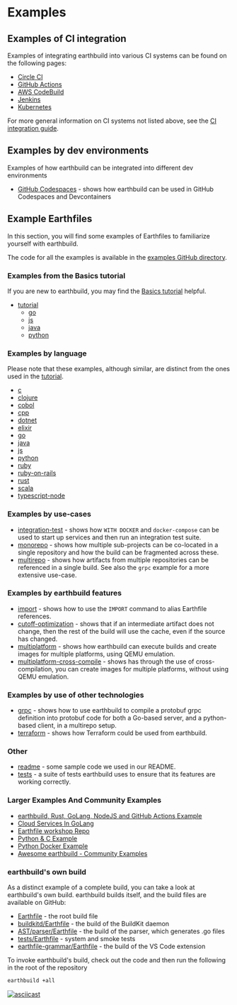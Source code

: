 
# Examples

## Examples of CI integration

Examples of integrating earthbuild into various CI systems can be found on the following pages:

* [Circle CI](../ci-integration/guides/circle-integration.md)
* [GitHub Actions](../ci-integration/guides/gh-actions-integration.md)
* [AWS CodeBuild](../ci-integration/guides/codebuild-integration.md)
* [Jenkins](../ci-integration/guides/jenkins.md)
* [Kubernetes](../ci-integration/guides/kubernetes.md)

For more general information on CI systems not listed above, see the [CI integration guide](../ci-integration/overview.md).

## Examples by dev environments

Examples of how earthbuild can be integrated into different dev environments

* [GitHub Codespaces](https://github.com/earthbuild/codespaces-example) - shows how earthbuild can be used in GitHub Codespaces and Devcontainers

## Example Earthfiles

In this section, you will find some examples of Earthfiles to familiarize yourself with earthbuild.

The code for all the examples is available in the [examples GitHub directory](https://github.com/earthbuild/earthbuild/tree/main/examples).

<!-- NOTE: If you change this, please also change examples/README.md -->

### Examples from the Basics tutorial

If you are new to earthbuild, you may find the [Basics tutorial](../basics/basics.md) helpful.

* [tutorial](https://github.com/earthbuild/earthbuild/tree/main/examples/tutorial)
    * [go](https://github.com/earthbuild/earthbuild/tree/main/examples/tutorial/go)
    * [js](https://github.com/earthbuild/earthbuild/tree/main/examples/tutorial/js)
    * [java](https://github.com/earthbuild/earthbuild/tree/main/examples/tutorial/java)
    * [python](https://github.com/earthbuild/earthbuild/tree/main/examples/tutorial/python)

### Examples by language

Please note that these examples, although similar, are distinct from the ones used in the [tutorial](https://github.com/earthbuild/earthbuild/tree/main/examples/tutorial).

<!-- vale HouseStyle.Spelling = NO -->
* [c](https://github.com/earthbuild/earthbuild/tree/main/examples/c)
* [clojure](https://github.com/earthbuild/earthbuild/tree/main/examples/clojure)
* [cobol](https://github.com/earthbuild/earthbuild/tree/main/examples/cobol)
* [cpp](https://github.com/earthbuild/earthbuild/tree/main/examples/cpp)
* [dotnet](https://github.com/earthbuild/earthbuild/tree/main/examples/dotnet)
* [elixir](https://github.com/earthbuild/earthbuild/tree/main/examples/elixir)
* [go](https://github.com/earthbuild/earthbuild/tree/main/examples/go)
* [java](https://github.com/earthbuild/earthbuild/tree/main/examples/java)
* [js](https://github.com/earthbuild/earthbuild/tree/main/examples/js)
* [python](https://github.com/earthbuild/earthbuild/tree/main/examples/python)
* [ruby](https://github.com/earthbuild/earthbuild/tree/main/examples/ruby)
* [ruby-on-rails](https://github.com/earthbuild/earthbuild/tree/main/examples/ruby-on-rails)
* [rust](https://github.com/earthbuild/earthbuild/tree/main/examples/rust)
* [scala](https://github.com/earthbuild/earthbuild/tree/main/examples/scala)
* [typescript-node](https://github.com/earthbuild/earthbuild/tree/main/examples/typescript-node)
<!-- vale HouseStyle.Spelling = YES -->

### Examples by use-cases

* [integration-test](https://github.com/earthbuild/earthbuild/tree/main/examples/integration-test) - shows how `WITH DOCKER` and `docker-compose` can be used to start up services and then run an integration test suite.
* [monorepo](https://github.com/earthbuild/earthbuild/tree/main/examples/monorepo) - shows how multiple sub-projects can be co-located in a single repository and how the build can be fragmented across these.
* [multirepo](https://github.com/earthbuild/earthbuild/tree/main/examples/multirepo) - shows how artifacts from multiple repositories can be referenced in a single build. See also the `grpc` example for a more extensive use-case.

### Examples by earthbuild features

* [import](https://github.com/earthbuild/earthbuild/tree/main/examples/import) - shows how to use the `IMPORT` command to alias Earthfile references.
* [cutoff-optimization](https://github.com/earthbuild/earthbuild/tree/main/examples/cutoff-optimization) - shows that if an intermediate artifact does not change, then the rest of the build will use the cache, even if the source has changed.
* [multiplatform](https://github.com/earthbuild/earthbuild/tree/main/examples/multiplatform) - shows how earthbuild can execute builds and create images for multiple platforms, using QEMU emulation.
* [multiplatform-cross-compile](https://github.com/earthbuild/earthbuild/tree/main/examples/multiplatform-cross-compile) - shows has through the use of cross-compilation, you can create images for multiple platforms, without using QEMU emulation.

### Examples by use of other technologies

* [grpc](https://github.com/earthbuild/earthbuild/tree/main/examples/grpc) - shows how to use earthbuild to compile a protobuf grpc definition into protobuf code for both a Go-based server, and a python-based client, in a multirepo setup.
* [terraform](https://github.com/earthbuild/earthbuild/tree/main/examples/terraform) - shows how Terraform could be used from earthbuild.

### Other

* [readme](https://github.com/earthbuild/earthbuild/tree/main/examples/readme) - some sample code we used in our README.
* [tests](https://github.com/earthbuild/earthbuild/tree/main/tests) - a suite of tests earthbuild uses to ensure that its features are working correctly.

### Larger Examples And Community Examples

* [earthbuild, Rust, GoLang, NodeJS and GitHub Actions Example](https://github.com/earthbuild/earthbuild-vs-gha)
* [Cloud Services In GoLang](https://github.com/earthbuild/cloud-services-example)
* [Earthfile workshop Repo](https://github.com/earthbuild/workshop-2023-09-18)
* [Python & C Example](https://github.com/earthbuild/pymerge)
* [Python Docker Example](https://github.com/earthbuild/build-transpose/blob/main/Earthfile)
* [Awesome earthbuild - Community Examples](https://github.com/earthbuild/awesome-earthbuild)

### earthbuild's own build

As a distinct example of a complete build, you can take a look at earthbuild's own build. earthbuild builds itself, and the build files are available on GitHub:

<!--

GitBook currently has a bug where any references to an "Earthfile" gets confused with "docs/Earthfile" and somehow appends a /README.md

e.g. https://github.com/EarthBuild/earthbuild/blob/main/Earthfile is changed to https://github.com/EarthBuild/earthbuidl/blob/main/Earthfile/README.md

Here's a snip from an support request with gitbook:

    On Thu, Dec 23, 2021 at 7:15:12 UTC, GitBook Support <support@gitbook.com> wrote:

    There is a file:

    https://github.com/EarthBuild/earthbuild/blob/main/Earthfile

    And you want to reference it directly in your GitBook space as a link.

    The problem here is that GitBook is thrown off by the fact it has a folder under the docs root. Remember you documentation root is set to /docs.

    So when it sees that reference, it assumes you are referencing a default README.md file under that folder. The folder I am talking about is this one:

    https://github.com/EarthBuild/earthbuild/tree/main/docs/earthfile

    Now, the question is, if there's an easy way out of this.

    On Thu, Dec 23, 2021 at 11:41:41 UTC, GitBook Support <support@gitbook.com> wrote:

    I can't confirm it yet, but this might be an edge case that we could patch.

    One not very ideal workaround I thought of is to temporarily switch to shortened URLs for those that fail because of this scenario.


* [Earthfile](https://github.com/EarthBuild/earthbuild/blob/main/Earthfile) - the root build file
* [buildkitd/Earthfile](https://github.com/EarthBuild/earthbuild/blob/main/buildkitd/Earthfile) - the build of the BuildKit daemon
* [AST/parser/Earthfile](https://github.com/EarthBuild/earthbuild/blob/main/ast/parser/Earthfile) - the build of the parser, which generates .go files
* [tests/Earthfile](https://github.com/EarthBuild/earthbuild/blob/main/tests/Earthfile) - system and smoke tests
* [earthfile-grammar/Earthfile](https://github.com/EarthBuild/earthfile-grammar/blob/main/Earthfile) - the build of the VS Code extension
-->

* [Earthfile](https://tinyurl.com/yt3d3cx6) - the root build file
* [buildkitd/Earthfile](https://tinyurl.com/yvnpuru7) - the build of the BuildKit daemon
* [AST/parser/Earthfile](https://tinyurl.com/2k3u4vty) - the build of the parser, which generates .go files
* [tests/Earthfile](https://tinyurl.com/2p8ws579) - system and smoke tests
* [earthfile-grammar/Earthfile](https://tinyurl.com/2vyjprt6) - the build of the VS Code extension

To invoke earthbuild's build, check out the code and then run the following in the root of the repository

```bash
earthbuild +all
```

[![asciicast](https://asciinema.org/a/313845.svg)](https://asciinema.org/a/313845)
